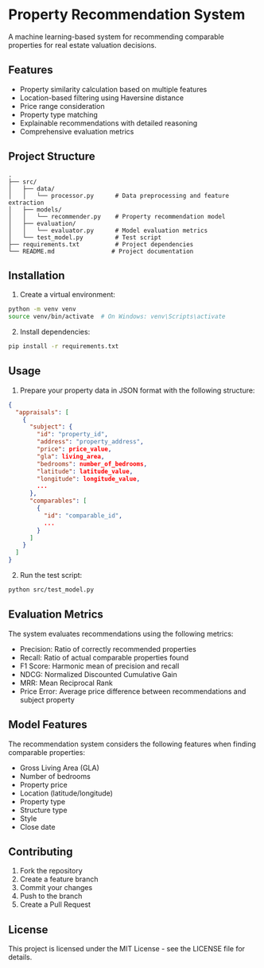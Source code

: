# Property Recommendation System

A machine learning-based system for recommending comparable properties for real estate valuation decisions.

## Features

- Property similarity calculation based on multiple features
- Location-based filtering using Haversine distance
- Price range consideration
- Property type matching
- Explainable recommendations with detailed reasoning
- Comprehensive evaluation metrics

## Project Structure

```
.
├── src/
│   ├── data/
│   │   └── processor.py      # Data preprocessing and feature extraction
│   ├── models/
│   │   └── recommender.py    # Property recommendation model
│   ├── evaluation/
│   │   └── evaluator.py      # Model evaluation metrics
│   └── test_model.py         # Test script
├── requirements.txt          # Project dependencies
└── README.md                # Project documentation
```

## Installation

1. Create a virtual environment:

```bash
python -m venv venv
source venv/bin/activate  # On Windows: venv\Scripts\activate
```

2. Install dependencies:

```bash
pip install -r requirements.txt
```

## Usage

1. Prepare your property data in JSON format with the following structure:

```json
{
  "appraisals": [
    {
      "subject": {
        "id": "property_id",
        "address": "property_address",
        "price": price_value,
        "gla": living_area,
        "bedrooms": number_of_bedrooms,
        "latitude": latitude_value,
        "longitude": longitude_value,
        ...
      },
      "comparables": [
        {
          "id": "comparable_id",
          ...
        }
      ]
    }
  ]
}
```

2. Run the test script:

```bash
python src/test_model.py
```

## Evaluation Metrics

The system evaluates recommendations using the following metrics:

- Precision: Ratio of correctly recommended properties
- Recall: Ratio of actual comparable properties found
- F1 Score: Harmonic mean of precision and recall
- NDCG: Normalized Discounted Cumulative Gain
- MRR: Mean Reciprocal Rank
- Price Error: Average price difference between recommendations and subject property

## Model Features

The recommendation system considers the following features when finding comparable properties:

- Gross Living Area (GLA)
- Number of bedrooms
- Property price
- Location (latitude/longitude)
- Property type
- Structure type
- Style
- Close date

## Contributing

1. Fork the repository
2. Create a feature branch
3. Commit your changes
4. Push to the branch
5. Create a Pull Request

## License

This project is licensed under the MIT License - see the LICENSE file for details.
